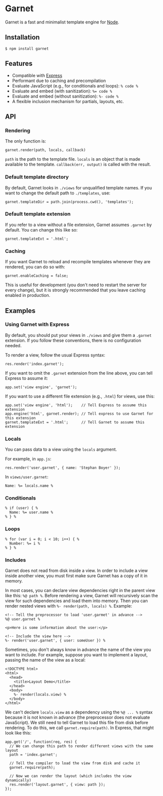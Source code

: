 Garnet
======

Garnet is a fast and minimalist template engine for [Node](http://nodejs.org/).

Installation
------------

    $ npm install garnet

Features
--------

- Compatible with [Express](http://expressjs.com/)
- Performant due to caching and precompilation
- Evaluate JavaScript (e.g., for conditionals and loops): `% code %`
- Evaluate and embed (with sanitization): `%= code %`
- Evaluate and embed (without sanitization): `%- code %`
- A flexible inclusion mechanism for partials, layouts, etc.

API
---

### Rendering

The only function is:

    garnet.render(path, locals, callback)

`path` is the path to the template file. `locals` is an object that is made available to the template. `callback(err, output)` is called with the result.

### Default template directory

By default, Garnet looks in `./views` for unqualified template names. If you want to change the default path to `./templates`, use:

    garnet.templateDir = path.join(process.cwd(), 'templates');

### Default template extension

If you refer to a view without a file extension, Garnet assumes `.garnet` by default. You can change this like so:

    garnet.templateExt = '.html';

### Caching

If you want Garnet to reload and recompile templates whenever they are rendered, you can do so with:

    garnet.enableCaching = false;

This is useful for development (you don't need to restart the server for every change), but it is strongly recommended that you leave caching enabled in production.

Examples
--------

### Using Garnet with Express

By default, you should put your views in `./views` and give them a `.garnet` extension. If you follow these conventions, there is no configuration needed.

To render a view, follow the usual Express syntax:

    res.render('index.garnet');

If you want to omit the `.garnet` extension from the line above, you can tell Express to assume it:

    app.set('view engine', 'garnet');

If you want to use a different file extension (e.g., `.html`) for views, use this:

    app.set('view engine', 'html');    // Tell Express to assume this extension
    app.engine('html', garnet.render); // Tell express to use Garnet for this extension
    garnet.templateExt = '.html';      // Tell Garnet to assume this extension

### Locals

You can pass data to a view using the `locals` argument.

For example, in `app.js`:

    res.render('user.garnet', { name: 'Stephan Boyer' });

In `views/user.garnet`:

    Name: %= locals.name %

### Conditionals

    % if (user) { %
      Name: %= user.name %
    % } %

### Loops

    % for (var i = 0; i < 10; i++) { %
      Number: %= i %
    % } %

### Includes

Garnet does not read from disk inside a view. In order to include a view inside another view, you must first make sure Garnet has a copy of it in memory.

In most cases, you can declare view dependencies right in the parent view like this: `%@ path %`. Before rendering a view, Garnet will recursively scan the view for such dependencies and load them into memory. Then you can render nested views with `%- render(path, locals) %`. Example:

    <!-- Tell the preprocessor to load 'user.garmet' in advance -->
    %@ user.garnet %

    <p>Here is some information about the user:</p>

    <!-- Include the view here -->
    %- render('user.garnet', { user: someUser }) %

Sometimes, you don't always know in advance the name of the view you want to include.  For example, suppose you want to implement a layout, passing the name of the view as a local:

    <!DOCTYPE html>
    <html>
      <head>
        <title>Layout Demo</title>
      </head>
      <body>
        %- render(locals.view) %
      </body>
    </html>

We can't declare `locals.view` as a dependency using the `%@ ... %` syntax because it is not known in advance (the preprocessor does not evaluate JavaScript). We still need to tell Garnet to load this file from disk before rendering. To do this, we call `garnet.require(path)`. In Express, that might look like this:

    app.get('/', function(req, res) {
      // We can change this path to render different views with the same layout
      path = 'index.garnet';

      // Tell the compiler to load the view from disk and cache it
      garnet.require(path);

      // Now we can render the layout (which includes the view dynamically)
      res.render('layout.garnet', { view: path });
    });
